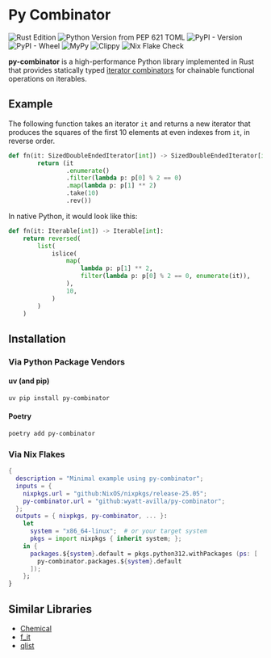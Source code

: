 # Py Combinator

![Rust Edition](https://img.shields.io/badge/dynamic/toml?url=https%3A%2F%2Fraw.githubusercontent.com%2Fwyatt-avilla%2Fpy-combinator%2Frefs%2Fheads%2Fmain%2Fpy-combinator%2FCargo.toml&query=%24.package.edition&label=Rust%20Edition&color=%23F74C00)
![Python Version from PEP 621 TOML](https://img.shields.io/python/required-version-toml?tomlFilePath=https%3A%2F%2Fraw.githubusercontent.com%2Fwyatt-avilla%2Fpy-combinator%2Frefs%2Fheads%2Fmain%2Fpy-combinator%2Fpyproject.toml&label=Python)
![PyPI - Version](https://img.shields.io/pypi/v/py-combinator)
![PyPI - Wheel](https://img.shields.io/pypi/wheel/py-combinator)
![MyPy](https://img.shields.io/badge/Mypy-Check-blue?logo=python)
![Clippy](https://img.shields.io/badge/Clippy-Check-green?logo=rust)
![Nix Flake Check](https://img.shields.io/static/v1?label=Nix%20Flake&message=Check&style=flat&logo=nixos&colorB=9173ff&logoColor=CAD3F5)

**py-combinator** is a high-performance Python library implemented in Rust that
provides statically typed
[iterator combinators](https://learning-rust.github.io/docs/combinators/) for
chainable functional operations on iterables.

## Example

The following function takes an iterator `it` and returns a new iterator that
produces the squares of the first 10 elements at even indexes from `it`, in
reverse order.

```py
def fn(it: SizedDoubleEndedIterator[int]) -> SizedDoubleEndedIterator[int]:
        return (it
                .enumerate()
                .filter(lambda p: p[0] % 2 == 0)
                .map(lambda p: p[1] ** 2)
                .take(10)
                .rev())
```

In native Python, it would look like this:

```py
def fn(it: Iterable[int]) -> Iterable[int]:
    return reversed(
        list(
            islice(
                map(
                    lambda p: p[1] ** 2,
                    filter(lambda p: p[0] % 2 == 0, enumerate(it)),
                ),
                10,
            )
        )
    )
```

## Installation

### Via Python Package Vendors

#### uv (and pip)

```sh
uv pip install py-combinator
```

#### Poetry

```sh
poetry add py-combinator
```

### Via Nix Flakes

```nix
{
  description = "Minimal example using py-combinator";
  inputs = {
    nixpkgs.url = "github:NixOS/nixpkgs/release-25.05";
    py-combinator.url = "github:wyatt-avilla/py-combinator";
  };
  outputs = { nixpkgs, py-combinator, ... }:
    let
      system = "x86_64-linux";  # or your target system
      pkgs = import nixpkgs { inherit system; };
    in {
      packages.${system}.default = pkgs.python312.withPackages (ps: [
        py-combinator.packages.${system}.default
      ]);
    };
}
```

## Similar Libraries

- [Chemical](https://github.com/Pebaz/Chemical)
- [f_it](https://github.com/clbarnes/f_it)
- [qlist](https://github.com/WitoldFracek/qlist)
